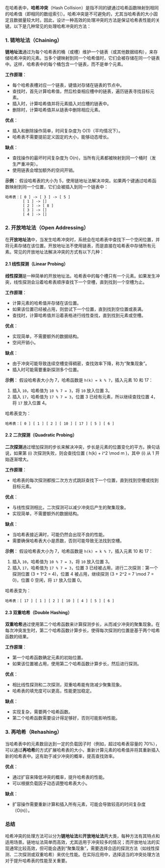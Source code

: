 在哈希表中，**哈希冲突**（Hash Collision）是指不同的键通过哈希函数映射到相同的哈希值（即相同的数组索引）。哈希冲突是不可避免的，尤其当哈希表的大小固定且数据量较大时。因此，设计一种高效的处理冲突的方法是保证哈希表性能的关键。以下是几种常见的处理哈希冲突的方法：

### 1. **链地址法（Chaining）**

**链地址法**通过为每个哈希表的桶（或槽）维护一个链表（或其他数据结构），来存储哈希冲突的元素。当多个键映射到同一个哈希值时，它们会被存储在同一个链表中。这样，哈希表中的每个桶包含一个链表，而不是单个元素。

**工作原理**：
- 每个哈希表槽对应一个链表，键值对存储在链表的节点中。
- 查找时，首先计算哈希值，然后检查相应槽中的链表，遍历链表寻找目标元素。
- 插入时，计算哈希值并将元素插入对应槽的链表中。
- 删除时，计算哈希值并从链表中删除相应元素。

**优点**：
- 插入和删除操作简单，时间复杂度为 O(1)（平均情况下）。
- 哈希表不需要提前定义固定的大小，能够动态增长。

**缺点**：
- 查找操作的最坏时间复杂度为 O(n)，当所有元素都被映射到同一个桶时（发生严重冲突）。
- 使用链表会增加额外的空间开销。

**示例**：
假设哈希表的大小为 5，使用链地址法解决冲突。如果两个键通过哈希函数映射到同一个位置，它们会被插入到同一个链表中：
```plaintext
哈希表：[ 0 ] -> [ 3 ] -> [ 5 ]
        [ 1 ] -> []
        [ 2 ] -> [ 8 ]
        [ 3 ] -> []
        [ 4 ] -> []
```

### 2. **开放地址法（Open Addressing）**

在**开放地址法**中，当发生哈希冲突时，系统会在哈希表中查找下一个空闲位置，并将元素存储在该位置。开放地址法不使用链表，而是直接在哈希表中存储所有元素。常见的开放地址法解决冲突的方式有以下几种：

#### 2.1 **线性探测（Linear Probing）**

**线性探测**是一种简单的开放地址法。哈希表中的每个槽只有一个元素。如果发生冲突，线性探测会沿着哈希表顺序查找下一个空槽，直到找到一个空槽为止。

**工作原理**：
- 计算元素的哈希值并存储在该位置。
- 如果该位置已经被占用，则尝试下一个位置，直到找到空位置或表满。
- 查找时，计算哈希值并沿着表格进行线性查找，直到找到元素或空槽。

**优点**：
- 实现简单，不需要额外的数据结构。
- 空间开销小。

**缺点**：
- 由于冲突可能导致连续空槽变得稠密，查找效率下降，称为“聚集现象”。
- 插入时可能需要重新探测多个位置。

**示例**：
假设哈希表大小为 7，哈希函数是 `h(k) = k % 7`，插入元素 10 和 17：
1. 插入 `10`，哈希值为 `10 % 7 = 3`，将 `10` 放入位置 3。
2. 插入 `17`，哈希值为 `17 % 7 = 3`，位置 3 已经有元素，所以继续查找位置 4，将 `17` 放入位置 4。

哈希表变为：
```plaintext
哈希表：[ 0 ] [ 1 ] [ 2 ] [ 10 ] [ 17 ] [ 5 ] [ 6 ]
```

#### 2.2 **二次探测（Quadratic Probing）**

**二次探测**通过增加探测的步长来解决冲突，步长是元素的位置变化的平方。换句话说，如果第 \(i\) 次探测失败，则会查找位置 \( h(k) + i^2 \mod m \)，其中 \(i\) 从 1 开始逐渐增大。

**工作原理**：
- 哈希表的每次探测都按二次方方式跳跃查找下一个位置，直到找到空槽或找到目标元素。

**优点**：
- 与线性探测相比，二次探测可以减少冲突后产生的聚集现象。
- 实现简单，不需要额外的数据结构。

**缺点**：
- 当哈希表接近满时，可能仍然会出现不良的性能。
- 需要确保哈希表大小是质数，否则可能导致无法找到空槽。

**示例**：
假设哈希表大小为 7，哈希函数是 `h(k) = k % 7`，插入元素 10 和 17：
1. 插入 `10`，哈希值为 `10 % 7 = 3`，将 `10` 放入位置 3。
2. 插入 `17`，哈希值为 `17 % 7 = 3`，位置 3 已经被占用，进行二次探测：第一个探测位置 \(3 + 1^2 = 4\)，位置 4 被占用，继续探测 \(3 + 2^2 = 7 \mod 7 = 0\)，位置 0 空闲，将 `17` 放入位置 0。

哈希表变为：
```plaintext
哈希表：[ 17 ] [ 1 ] [ 2 ] [ 10 ] [ 4 ] [ 5 ] [ 6 ]
```

#### 2.3 **双重哈希（Double Hashing）**

**双重哈希**通过使用第二个哈希函数来计算探测步长，从而减少冲突的聚集现象。在每次冲突发生时，第二个哈希函数计算步长，使得每次探测的位置是基于两个哈希函数的结果。

**工作原理**：
- 第一个哈希函数确定元素的初始位置。
- 如果该位置被占用，使用第二个哈希函数计算步长，然后进行探测。

**优点**：
- 相比线性探测和二次探测，双重哈希能有效减少聚集现象。
- 哈希表的填充度可以更高，性能更加稳定。

**缺点**：
- 实现复杂，需要两个哈希函数。
- 第二个哈希函数需要设计得足够好，否则可能影响性能。

### 3. **再哈希（Rehashing）**

当哈希表中的元素数目达到一定的负载因子时（例如，超过哈希表容量的 70%），可以通过**再哈希**的方式扩展哈希表的大小，重新计算元素的哈希值并将其重新插入新的哈希表中。这有助于减少冲突的概率，提高查找效率。

**优点**：
- 通过扩容来降低冲突的概率，提升哈希表的性能。
- 可以根据负载因子动态调整哈希表大小。

**缺点**：
- 扩容操作需要重新计算和插入所有元素，可能会导致较高的时间复杂度（O(n)）。

### 总结

哈希冲突的处理方法可以分为**链地址法**和**开放地址法**两大类，每种方法有其特点和适用场景。链地址法简单而高效，尤其适用于冲突较多的情况；而开放地址法的实现通常比较高效，但可能会遇到“聚集现象”，需要选择合适的探测方法（如线性探测、二次探测或双重哈希）来优化性能。在实际应用中，选择适当的冲突处理方法对于提升哈希表的性能至关重要。
